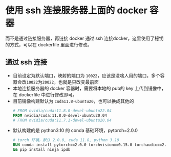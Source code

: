# 使用 ssh 连接服务器上面的 docker 容器
而不是通过链接服务器，再链接 docker
通过 ssh 连接docker，这里使用了秘钥的方式，可以在 dockerfile 里面进行修改。

## 通过 ssh 连接
- 目前设定为默认端口，映射的端口为 `10022`，应该是没啥人用的端口，多个容器会改`10022`为`20022`，也就是只改变最前面
- 本地连接服务器的 docker 容器时，需要将本地的 pub的 key 上传到镜像中，在 dockerfile 中进行修改即可。
- 目前镜像构建默认为 `cuda11.8-ubuntu20`，也可以换成其他的
    ```dockerfile
    # FROM nvidia/cuda:11.8.0-devel-ubuntu22.04
    FROM nvidia/cuda:11.8.0-devel-ubuntu20.04
    # FROM nvidia/cuda:11.7.1-devel-ubuntu20.04
    ```
- 默认构建的是 python3.10 的 conda 基础环境，pytorch=2.0.0
    ```dockerfile
    # torch 环境，默认 2.0.0, cuda 11.8, python 3.10
    RUN conda install pytorch==2.0.0 torchvision==0.15.0 torchaudio==2.0.0 pytorch-cuda=11.8 -c pytorch -c nvidia -y \
    && pip install ninja ipdb
    ```